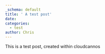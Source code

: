 ```yaml
---
_schema: default
title: ' A test post'
date:
categories:
  - test
author: Chris
---
```

This is a test post, created within cloudcannos